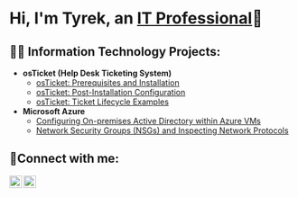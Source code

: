<h1>Hi, I'm Tyrek, an <a href="https://www.linkedin.com/in/tyrek-lawson-7ab2b935b/">IT Professional</a>👋</h1>

<h2>👨‍💻 Information Technology Projects:</h2>

- <b>osTicket (Help Desk Ticketing System)</b>
  - [osTicket: Prerequisites and Installation](https://github.com/joshmadakorcc/osticket-prereqs)
  - [osTicket: Post-Installation Configuration](https://github.com/joshmadakorcc/post-install-config)
  - [osTicket: Ticket Lifecycle Examples](https://github.com/joshmadakorcc/ticket-lifecycle)
- <b>Microsoft Azure</b>
  - [Configuring On-premises Active Directory within Azure VMs](https://github.com/TheEliWay/configure-ad)
  - [Network Security Groups (NSGs) and Inspecting Network Protocols](https://github.com/TheEliWay/azure-network-protocols-)

<h2>🤳Connect with me:</h2>


[<img align="left" alt="Tyrek | LinkedIn" width="22px" src="https://cdn.jsdelivr.net/npm/simple-icons@v3/icons/linkedin.svg" />][linkedin]
[<img align="left" alt="Josh | Instagram" width="22px" src="https://cdn.jsdelivr.net/npm/simple-icons@v3/icons/instagram.svg" />][instagram]


[instagram]: https://www.instagram.com/Josh
[linkedin]:  https://www.linkedin.com/in/tyrek-lawson-7ab2b935b/
